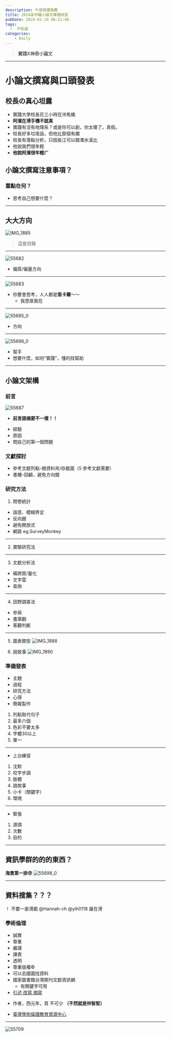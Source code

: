 ```yaml
---
description: 午餐很讚推薦
title: 2024高中職小論文專題研習
pubDate: 2024-01-24 08:51:06
tags:
  -  不知道
categories:
    - Daily
---
```


> **實踐X神奇小論文**

---

# 小論文撰寫與口頭發表

## 校長の真心坦露

- 實踐大學校長花三小時在沖馬桶
- **阿濱在滑手機不認真**
- 實踐有沒有地理系？或是你可以創，你太嗆了。真假。
- 校長好多垃圾話，但他比那個有趣
- 校長有落點分析，只因長江可以跟濁水溪比
- 他說我們很年輕
- **他說阿濱很年輕ㄏ**

## 小論文撰寫注意事項？

### 重點在何？

- 思考自己想要什麼？

---

## 大大方向

![IMG_1885](https://hackmd.io/_uploads/Bk0Wd1AtT.jpg)

> 這是目錄

---

![55682](https://hackmd.io/_uploads/H1I3_JRt6.jpg)

- 偏質/偏量方向

---

![55683](https://hackmd.io/_uploads/ByqA_y0F6.jpg)

- 你要會思考，人人都是**笛卡爾**～～
  - 我思故我在

---

![55685_0](https://hackmd.io/_uploads/HJ2qYk0Ka.jpg)

- 方向

---

![55686_0](https://hackmd.io/_uploads/Bynhty0FT.jpg)

- 幫手
- 想要什麼，如何“實踐”，懂的找幫助

---

## 小論文架構

### 前言

![55687](https://hackmd.io/_uploads/S1MQcJAt6.jpg)

- **前言語摘要不一樣！！**

* 經驗
* 原因
* 問自己的第一個問題

### 文獻探討

- 參考文獻列點-開資料夾/存截圖（5 參考文獻需要）
- 書櫃-回顧，避免方向錯

### 研究方法

1. 問卷統計

- 語意、模糊界定
- 反向題
- 避免開放式
- 網路 eg.SurveyMonkey

---

2. 實驗研究法

---

3. 文獻分析法

- 橫跨質/量化
- 文字雲
- 查詢

---

4. 田野調查法

- 參與
- 書庫翻
- 客觀判斷

---

5. 圖表類型
   ![IMG_1888](https://hackmd.io/_uploads/HkxcA1Rta.jpg)

6. 說故事
   ![IMG_1890](https://hackmd.io/_uploads/rkvRJlCtp.jpg)

### 準備發表

- 主題
- 過程
- 研究方法
- 心得
- 簡報製作

1.  列點取代句子
2.  最多六個
3.  色彩不要太多
4.  字體30以上
5.  單一

---

- 上台練習

1. 沈默
2. 咬字步調
3. 肢體
4. 說故事
5. 小卡（關鍵字）
6. 環境

---

- 緊張

1. 源頭
2. 次數
3. 目的

---

## 資訊學群的的的東西？

**海景第一排😲**
![55698_0](https://hackmd.io/_uploads/B1G6NWCKa.jpg)

---

## 資料搜集？？？

！
不要一直滑跪
@Hannah-ch
@yih0118 誰在滑

### 學術倫理

- 誠實
- 尊重
- 嚴謹
- 課責
- 透明
- 尊重版權©️
- 可以去國圖找資料
- 國家圖書館台灣期刊文獻資訊網
  - 有關鍵字可用
- [引述 改寫 摘寫](https://sites.google.com/g2.usc.edu.tw/citation/%E5%BC%95%E8%BF%B0-%E6%94%B9%E5%AF%AB-%E6%91%98%E5%AF%AB)

* 作者，西元年，頁 不可少 **（不然就是林智堅）**

- [臺灣學術倫理教育資源中心](https://ethics.moe.edu.tw/)

---

![55709](https://hackmd.io/_uploads/S1A4R70Yp.jpg)
